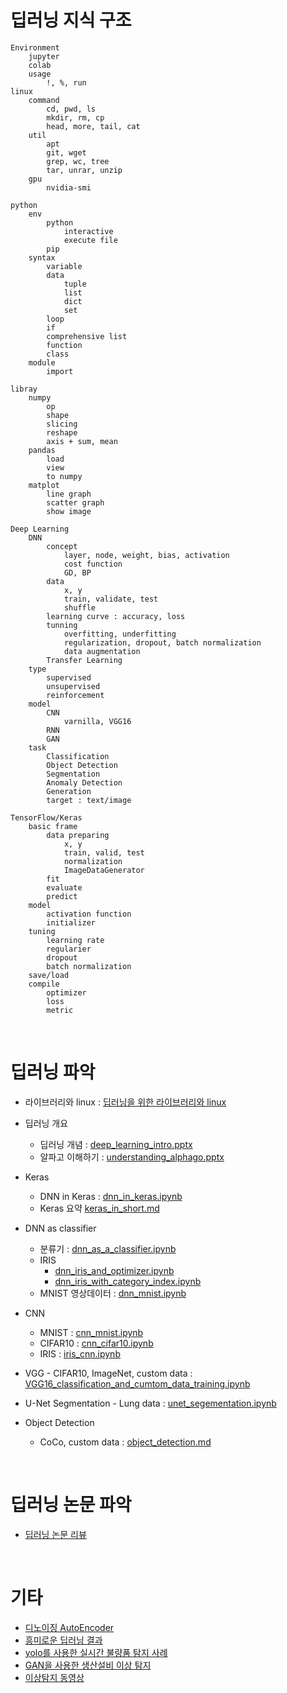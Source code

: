 # 딥러닝 지식 구조

```
Environment
    jupyter
	colab
	usage
		!, %, run
linux
	command
		cd, pwd, ls
		mkdir, rm, cp
		head, more, tail, cat
	util
		apt
		git, wget
		grep, wc, tree
		tar, unrar, unzip
	gpu
		nvidia-smi

python
	env
		python
			interactive
			execute file
		pip
	syntax
        variable
        data
            tuple
            list
            dict
            set
        loop
        if
        comprehensive list
        function
        class
	module
		import

libray
    numpy
        op
        shape
        slicing
        reshape
        axis + sum, mean
    pandas
        load
        view
        to numpy
    matplot
        line graph
        scatter graph
        show image

Deep Learning
    DNN
        concept
            layer, node, weight, bias, activation
            cost function
            GD, BP
        data
            x, y
            train, validate, test
            shuffle
        learning curve : accuracy, loss
        tunning
            overfitting, underfitting
            regularization, dropout, batch normalization
            data augmentation
        Transfer Learning
    type
        supervised
        unsupervised
        reinforcement
    model
        CNN
            varnilla, VGG16
        RNN
        GAN
    task
        Classification
        Object Detection
        Segmentation
        Anomaly Detection
        Generation
        target : text/image

TensorFlow/Keras
    basic frame
        data preparing
            x, y
            train, valid, test
            normalization
            ImageDataGenerator
        fit
        evaluate
        predict
    model
        activation function
        initializer
    tuning
        learning rate
        regularier
        dropout
        batch normalization
    save/load
    compile
        optimizer
        loss
        metric
```

<br>

# 딥러닝 파악

- 라이브러리와 linux : [딥러닝을 위한 라이브러리와 linux](https://docs.google.com/presentation/d/1d58RGoqrUyVa8NpWPLsyqcZuEXXaurosTRwjBgyYvPE/edit?usp=sharing)

- 딥러닝 개요
    - 딥러닝 개념 : [deep_learning_intro.pptx](material/deep_learning_intro.pptx)
    - 알파고 이해하기 : [understanding_alphago.pptx](material/understanding_alphago.pptx)
- Keras
    - DNN in Keras : [dnn_in_keras.ipynb](material/dnn_in_keras.ipynb)
    - Keras 요약 [keras_in_short.md](material/keras_in_short.md)
- DNN as classifier
    - 분류기 : [dnn_as_a_classifier.ipynb](material/dnn_as_a_classifier.ipynb)
    - IRIS
        - [dnn_iris_and_optimizer.ipynb](material/dnn_iris_and_optimizer.ipynb)
        - [dnn_iris_with_category_index.ipynb](material/dnn_iris_with_category_index.ipynb)
    - MNIST 영상데이터 : [dnn_mnist.ipynb](material/dnn_mnist.ipynb)
- CNN
    - MNIST : [cnn_mnist.ipynb](material/cnn_mnist.ipynb)
    - CIFAR10 : [cnn_cifar10.ipynb](material/cnn_cifar10.ipynb)
    - IRIS : [iris_cnn.ipynb](material/iris_cnn.ipynb)
- VGG - CIFAR10, ImageNet, custom data : [VGG16_classification_and_cumtom_data_training.ipynb](material/VGG16_classification_and_cumtom_data_training.ipynb)
- U-Net Segmentation - Lung data : [unet_segementation.ipynb](material/unet_segementation.ipynb)
- Object Detection
    - CoCo, custom data : [object_detection.md](material/object_detection.md)

<br>

# 딥러닝 논문 파악

- [딥러닝 논문 리뷰](https://docs.google.com/presentation/d/1SZ-m4XVepS94jzXDL8VFMN2dh9s6jaN5fVsNhQ1qwEU/edit?usp=sharing)


<br>

# 기타

- [디노이징 AutoEncoder](material/denoising_autoencoder.ipynb)
- [흥미로운 딥러닝 결과](material/some_interesting_deep_learning.pptx)
- [yolo를 사용한 실시간 불량품 탐지 사례](material/yolo_in_field.mp4)
- [GAN을 사용한 생산설비 이상 탐지](material/anomaly_detection_using_gan.pptx)
- [이상탐지 동영상](material/drillai_anomaly_detect.mp4)
